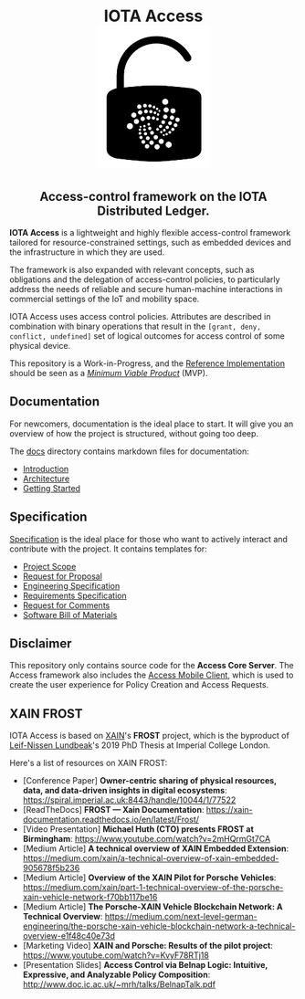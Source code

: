 <h1 align="center">
  <br>IOTA Access<br>
  <img src="access.png">
</h1>
<h2 align="center">
Access-control framework on the IOTA Distributed Ledger.
</h2>

**IOTA Access** is a lightweight and highly flexible access-control framework tailored for resource-constrained settings, such as embedded devices and the infrastructure in which they are used.

The framework is also expanded with relevant concepts, such as obligations and the delegation of access-control policies, to particularly address the needs of reliable and secure human-machine interactions in commercial settings of the IoT and mobility space.

IOTA Access uses access control policies. Attributes are described in combination with binary operations that result in the `[grant, deny, conflict, undefined]` set of logical outcomes for access control of some physical device.

This repository is a Work-in-Progress, and the [Reference Implementation](/docs/02-architecture.md#access-core-server-reference-implementation-acsri) should be seen as a [*Minimum Viable Product*](https://en.wikipedia.org/wiki/Minimum_viable_product) (MVP).

## Documentation
For newcomers, documentation is the ideal place to start. It will give you an overview of how the project is structured, without going too deep.

The [docs](/docs) directory contains markdown files for documentation:
 - [Introduction](/docs/01-introduction.md)
 - [Architecture](/docs/02-architecture.md)
 - [Getting Started](/docs/03-getting_started.md)

## Specification
[Specification](/specs/HOW-TO-SPEC.md) is the ideal place for those who want to actively interact and contribute with the project. It contains templates for:
 - [Project Scope](/specs/1-SCOPE/access-SCOPE-0000.md)
 - [Request for Proposal](/specs/2-RFP/access-detail-RFP-0000.md)
 - [Engineering Specification](/specs/3-SPECS/access-ENGINEERING-SPEC-0000.md)
 - [Requirements Specification](specs/3-SPECS/access-REQUIREMENTS-SPEC-0000.md)
 - [Request for Comments](/specs/4-RFC/0000-access-RFC.md)
 - [Software Bill of Materials](/specs/5-BOM/access-BOM-0000.md)

 ## Disclaimer

This repository only contains source code for the **Access Core Server**. The Access framework also includes the [Access Mobile Client](https://github.com/iotaledger/access-mobile), which is used to create the user experience for Policy Creation and Access Requests.

## XAIN FROST
IOTA Access is based on [XAIN](https://www.xain.io/)'s **FROST** project, which is the byproduct of [Leif-Nissen Lundbeak](https://www.researchgate.net/profile/Leif_Nissen_Lundbaek)'s 2019 PhD Thesis at Imperial College London.

Here's a list of resources on XAIN FROST:

* [Conference Paper] **Owner-centric sharing of physical resources, data, and data-driven insights in digital ecosystems**: https://spiral.imperial.ac.uk:8443/handle/10044/1/77522
* [ReadTheDocs] **FROST — Xain Documentation**: https://xain-documentation.readthedocs.io/en/latest/Frost/
* [Video Presentation] **Michael Huth (CTO) presents FROST at Birmingham**: https://www.youtube.com/watch?v=2mHQrmGt7CA
* [Medium Article] **A technical overview of XAIN Embedded Extension**: https://medium.com/xain/a-technical-overview-of-xain-embedded-905678f5b236
* [Medium Article] **Overview of the XAIN Pilot for Porsche Vehicles**: https://medium.com/xain/part-1-technical-overview-of-the-porsche-xain-vehicle-network-f70bb117be16
* [Medium Article] **The Porsche-XAIN Vehicle Blockchain Network: A Technical Overview**: https://medium.com/next-level-german-engineering/the-porsche-xain-vehicle-blockchain-network-a-technical-overview-e1f48c40e73d
* [Marketing Video] **XAIN and Porsche: Results of the pilot project**: https://www.youtube.com/watch?v=KvyF78RTj18
* [Presentation Slides] **Access Control via Belnap Logic: Intuitive, Expressive, and Analyzable Policy Composition**: http://www.doc.ic.ac.uk/~mrh/talks/BelnapTalk.pdf

